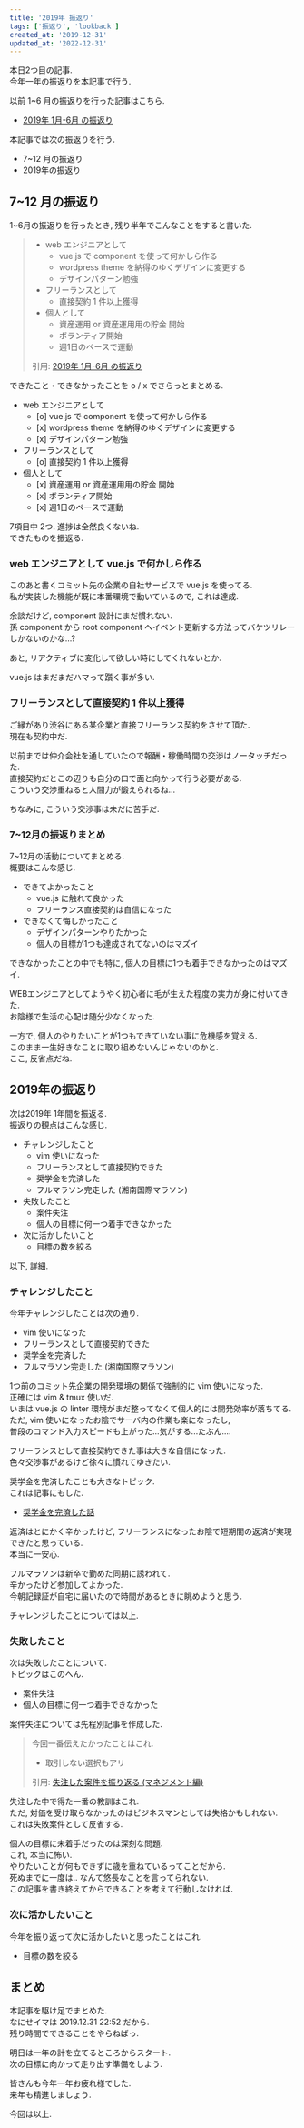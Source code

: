```yaml
---
title: '2019年 振返り'
tags: ['振返り', 'lookback']
created_at: '2019-12-31'
updated_at: '2022-12-31'
---
```


本日2つ目の記事.  
今年一年の振返りを本記事で行う.

以前 1~6 月の振返りを行った記事はこちら.

- [2019年 1月-6月 の振返り](https://kengotakimoto.com/post-3128/)

本記事では次の振返りを行う.

- 7~12 月の振返り
- 2019年の振返り

## 7~12 月の振返り

1~6月の振返りを行ったとき, 残り半年でこんなことをすると書いた.

> - web エンジニアとして
>   - vue.js で component を使って何かしら作る
>   - wordpress theme を納得のゆくデザインに変更する
>   - デザインパターン勉強
> - フリーランスとして
>   - 直接契約 1 件以上獲得
> - 個人として
>   - 資産運用 or 資産運用用の貯金 開始
>   - ボランティア開始
>   - 週1日のペースで運動
>
> 引用: [2019年 1月-6月 の振返り](https://kengotakimoto.com/post-3128/)

できたこと・できなかったことを o / x でさらっとまとめる.

- web エンジニアとして
  - \[o\] vue.js で component を使って何かしら作る
  - \[x\] wordpress theme を納得のゆくデザインに変更する
  - \[x\] デザインパターン勉強
- フリーランスとして
  - \[o\] 直接契約 1 件以上獲得
- 個人として
  - \[x\] 資産運用 or 資産運用用の貯金 開始
  - \[x\] ボランティア開始
  - \[x\] 週1日のペースで運動

7項目中 2つ. 進捗は全然良くないね.  
できたものを振返る.

### web エンジニアとして vue.js で何かしら作る

このあと書くコミット先の企業の自社サービスで vue.js を使ってる.  
私が実装した機能が既に本番環境で動いているので, これは達成.

余談だけど, component 設計にまだ慣れない.  
孫 component から root component へイベント更新する方法ってバケツリレーしかないのかな...?

あと, リアクティブに変化して欲しい時にしてくれないとか.

vue.js はまだまだハマって躓く事が多い.

### フリーランスとして直接契約 1 件以上獲得

ご縁があり渋谷にある某企業と直接フリーランス契約をさせて頂た.  
現在も契約中だ.

以前までは仲介会社を通していたので報酬・稼働時間の交渉はノータッチだった.  
直接契約だとこの辺りも自分の口で面と向かって行う必要がある.  
こういう交渉重ねると人間力が鍛えられるね...

ちなみに, こういう交渉事は未だに苦手だ.

### 7~12月の振返りまとめ

7~12月の活動についてまとめる.  
概要はこんな感じ.

- できてよかったこと
  - vue.js に触れて良かった
  - フリーランス直接契約は自信になった
- できなくて悔しかったこと
  - デザインパターンやりたかった
  - 個人の目標が1つも達成されてないのはマズイ

できなかったことの中でも特に, 個人の目標に1つも着手できなかったのはマズイ.

WEBエンジニアとしてようやく初心者に毛が生えた程度の実力が身に付いてきた.  
お陰様で生活の心配は随分少なくなった.

一方で, 個人のやりたいことが1つもできていない事に危機感を覚える.  
このまま一生好きなことに取り組めないんじゃないのかと.  
ここ, 反省点だね.

## 2019年の振返り

次は2019年 1年間を振返る.  
振返りの観点はこんな感じ.

- チャレンジしたこと
  - vim 使いになった
  - フリーランスとして直接契約できた
  - 奨学金を完済した
  - フルマラソン完走した (湘南国際マラソン)
- 失敗したこと
  - 案件失注
  - 個人の目標に何一つ着手できなかった
- 次に活かしたいこと
  - 目標の数を絞る

以下, 詳細.

### チャレンジしたこと

今年チャレンジしたことは次の通り.

- vim 使いになった
- フリーランスとして直接契約できた
- 奨学金を完済した
- フルマラソン完走した (湘南国際マラソン)

1つ前のコミット先企業の開発環境の関係で強制的に vim 使いになった.  
正確には vim & tmux 使いだ.  
いまは vue.js の linter 環境がまだ整ってなくて個人的には開発効率が落ちてる.  
ただ, vim 使いになったお陰でサーバ内の作業も楽になったし,  
普段のコマンド入力スピードも上がった...気がする...たぶん....

フリーランスとして直接契約できた事は大きな自信になった.  
色々交渉事があるけど徐々に慣れてゆきたい.

奨学金を完済したことも大きなトピック.  
これは記事にもした.

- [奨学金を完済した話](https://kengotakimoto.com/post-3120/)

返済はとにかく辛かったけど, フリーランスになったお陰で短期間の返済が実現できたと思っている.  
本当に一安心.

フルマラソンは新卒で勤めた同期に誘われて.  
辛かったけど参加してよかった.  
今朝記録証が自宅に届いたので時間があるときに眺めようと思う.

チャレンジしたことについては以上.

### 失敗したこと

次は失敗したことについて.  
トピックはこのへん.

- 案件失注
- 個人の目標に何一つ着手できなかった

案件失注については先程別記事を作成した.

> 今回一番伝えたかったことはこれ.
>
> - 取引しない選択もアリ
>
> 引用: [失注した案件を振り返る (マネジメント編)](https://kengotakimoto.com/post-3139/)

失注した中で得た一番の教訓はこれ.  
ただ, 対価を受け取らなかったのはビジネスマンとしては失格かもしれない.  
これは失敗案件として反省する.

個人の目標に未着手だったのは深刻な問題.  
これ, 本当に怖い.  
やりたいことが何もできずに歳を重ねているってことだから.  
死ぬまでに一度は.. なんて悠長なことを言ってられない.  
この記事を書き終えてからできることを考えて行動しなければ.

### 次に活かしたいこと

今年を振り返って次に活かしたいと思ったことはこれ.

- 目標の数を絞る

## まとめ

本記事を駆け足でまとめた.  
なにせイマは 2019.12.31 22:52 だから.  
残り時間でできることをやらねばっ.

明日は一年の計を立てるところからスタート.  
次の目標に向かって走り出す準備をしよう.

皆さんも今年一年お疲れ様でした.  
来年も精進しましょう.

今回は以上.
